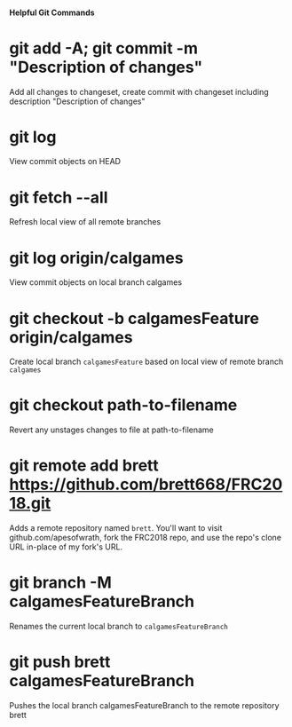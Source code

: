 #### Helpful Git Commands

# git add -A; git commit -m "Description of changes"
Add all changes to changeset, create commit with changeset including description "Description of changes"

# git log
View commit objects on HEAD

# git fetch --all
Refresh local view of all remote branches

# git log origin/calgames
View commit objects on local branch calgames

# git checkout -b calgamesFeature origin/calgames
Create local branch `calgamesFeature` based on local view of remote branch `calgames`

# git checkout path-to-filename
Revert any unstages changes to file at path-to-filename

# git remote add brett https://github.com/brett668/FRC2018.git
Adds a remote repository named `brett`. You'll want to visit github.com/apesofwrath, fork the FRC2018 repo, and use the repo's clone URL in-place of my fork's URL.

# git branch -M calgamesFeatureBranch
Renames the current local branch to `calgamesFeatureBranch`

# git push brett calgamesFeatureBranch
Pushes the local branch calgamesFeatureBranch to the remote repository brett

